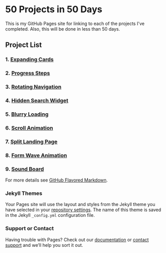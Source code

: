 # 50 Projects in 50 Days

This is my GitHub Pages site for linking to each of the projects I've completed. Also, this will be done in less than 50 days.

## Project List

### 1. [Expanding Cards](./projects/01_Expanding_Cards/index.html)

### 2. [Progress Steps](./projects/02_Progress_Steps/index.html)

### 3. [Rotating Navigation](./projects/03_Rotating_Navigation/index.html)

### 4. [Hidden Search Widget](./projects/04_Hidden_Search_Widget/index.html)

### 5. [Blurry Loading](./projects/05_Blurry_Loading/index.html)

### 6. [Scroll Animation](./projects/06_Scroll_Animation/index.html)

### 7. [Split Landing Page](./projects/07_Split_Landing_Page/index.html)

### 8. [Form Wave Animation](./projects/08_Form_Wave_Animation/index.html)

### 9. [Sound Board](./projects/09_Sound_Board/index.html)

For more details see [GitHub Flavored Markdown](https://guides.github.com/features/mastering-markdown/).

### Jekyll Themes

Your Pages site will use the layout and styles from the Jekyll theme you have selected in your [repository settings](https://github.com/weebs11/50-in-50/settings). The name of this theme is saved in the Jekyll `_config.yml` configuration file.

### Support or Contact

Having trouble with Pages? Check out our [documentation](https://docs.github.com/categories/github-pages-basics/) or [contact support](https://support.github.com/contact) and we’ll help you sort it out.
